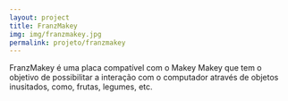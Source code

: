 ```yaml
---
layout: project
title: FranzMakey
img: img/franzmakey.jpg
permalink: projeto/franzmakey
---
```


FranzMakey é uma placa compatível com o Makey Makey que tem o objetivo de
possibilitar a interação com o computador através de objetos inusitados, como,
frutas, legumes, etc.
